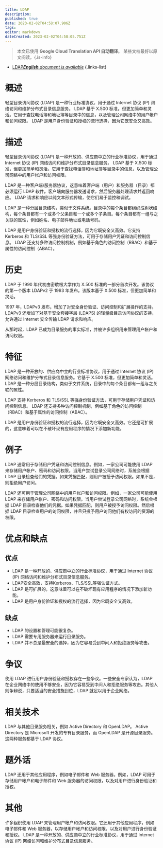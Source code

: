 ```yaml
---
title: LDAP
description: 
published: true
date: 2023-02-02T04:58:07.906Z
tags: 
editor: markdown
dateCreated: 2023-02-02T04:58:05.751Z
---
```


> 本文已使用 **Google Cloud Translation API 自动翻译**。
某些文档最好以原文阅读。{.is-info}



- [LDAP***English** document is available*](/en/Knowledge-base/Dictionary/ldap)
{.links-list}


# 概述
轻型目录访问协议 (LDAP) 是一种行业标准协议，用于通过 Internet 协议 (IP) 网络访问和维护分布式目录信息服务。 LDAP 基于 X.500 标准，但更加简单和灵活。它用于查找电话簿和地址簿等目录中的信息，以及管理公司网络中的用户帐户和访问权限。 LDAP 是用户身份验证和授权的流行选择，因为它既安全又高效。

# 描述
轻型目录访问协议 (LDAP) 是一种开放的、供应商中立的行业标准协议，用于通过 Internet 协议 (IP) 网络访问和维护分布式目录信息服务。 LDAP 基于 X.500 标准，但更加简单和灵活。它用于查找电话簿和地址簿等目录中的信息，以及管理公司网络中的用户帐户和访问权限。

LDAP 是一种客户端/服务器协议，这意味着客户端（用户）和服务器（目录）都必须运行 LDAP 软件。客户端向服务器发送请求，然后服务器处理请求并返回响应。 LDAP 请求和响应以纯文本形式传输，使它们易于监控和调试。

LDAP 是一种分层目录结构，类似于文件系统。目录中的每个条目都组织成树状结构，每个条目都有一个或多个父条目和一个或多个子条目。每个条目都有一组与之关联的属性，例如姓名、电子邮件地址或电话号码。

LDAP 是用户身份验证和授权的流行选择，因为它既安全又高效。它支持 Kerberos 和 TLS/SSL 等强身份验证方法，可用于存储用户凭证和访问控制信息。 LDAP 还支持多种访问控制机制，例如基于角色的访问控制（RBAC）和基于属性的访问控制（ABAC）。

# 历史
LDAP 于 1990 年代初由密歇根大学作为 X.500 标准的一部分首次开发。该协议的第一个版本 LDAPv2 于 1993 年发布。该版本基于 X.500 标准，但更加简单和灵活。

1997 年，LDAPv3 发布，增加了对安全身份验证、访问控制和扩展操作的支持。 LDAPv3 还增加了对基于安全套接字层 (LDAPS) 的轻量级目录访问协议的支持，允许通过 Internet 安全传输 LDAP 请求和响应。

从那时起，LDAP 已成为目录服务的事实标准，并被许多组织用来管理用户帐户和访问权限。

# 特征
LDAP 是一种开放的、供应商中立的行业标准协议，用于通过 Internet 协议 (IP) 网络访问和维护分布式目录信息服务。它基于 X.500 标准，但更加简单和灵活。 LDAP 是一种分层目录结构，类似于文件系统，目录中的每个条目都有一组与之关联的属性。

LDAP 支持 Kerberos 和 TLS/SSL 等强身份验证方法，可用于存储用户凭证和访问控制信息。 LDAP 还支持多种访问控制机制，例如基于角色的访问控制（RBAC）和基于属性的访问控制（ABAC）。

LDAP 是用户身份验证和授权的流行选择，因为它既安全又高效。它还是可扩展的，这意味着可以在不破坏现有应用程序的情况下添加新功能。

# 例子
LDAP 通常用于存储用户凭证和访问控制信息。例如，一家公司可能使用 LDAP 来存储用户帐户、密码和访问权限。当用户尝试登录公司网络时，系统会根据 LDAP 目录检查他们的凭据。如果凭据匹配，则用户被授予访问权限。如果不是，则拒绝用户访问。

LDAP 还可用于管理公司网络中的用户帐户和访问权限。例如，一家公司可能使用 LDAP 来存储用户帐户、密码和访问权限。当用户尝试登录公司网络时，系统会根据 LDAP 目录检查他们的凭据。如果凭据匹配，则用户被授予访问权限。然后根据 LDAP 目录检查用户的访问权限，并且只授予用户访问他们有权访问的资源的权限。

# 优点和缺点

## 优点
- LDAP 是一种开放的、供应商中立的行业标准协议，用于通过 Internet 协议 (IP) 网络访问和维护分布式目录信息服务。
- LDAP安全高效，支持Kerberos、TLS/SSL等强认证方式。
- LDAP 是可扩展的，这意味着可以在不破坏现有应用程序的情况下添加新功能。
- LDAP 是用户身份验证和授权的流行选择，因为它既安全又高效。

## 缺点
- LDAP 的设置和管理可能很复杂。
- LDAP 需要专用服务器来运行目录服务。
- LDAP 并不总是最安全的选择，因为它容易受到中间人和拒绝服务等攻击。

# 争议

使用 LDAP 进行用户身份验证和授权存在一些争议。一些安全专家认为，LDAP 在企业网络中的使用不够安全，因为它容易受到中间人和拒绝服务等攻击。其他人则争辩说，只要适当的安全措施到位，LDAP 就足以用于企业网络。

# 相关技术

LDAP 与其他目录服务相关，例如 Active Directory 和 OpenLDAP。 Active Directory 是 Microsoft 开发的专有目录服务，而 OpenLDAP 是开源目录服务。这两种服务都基于 LDAP 协议。

# 题外话

LDAP 还用于其他应用程序，例如电子邮件和 Web 服务器。例如，LDAP 可用于存储用户帐户和电子邮件和 Web 服务器的访问权限，以及对用户进行身份验证和授权。

# 其他

许多组织使用 LDAP 来管理用户帐户和访问权限。它还用于其他应用程序，例如电子邮件和 Web 服务器，以存储用户帐户和访问权限，以及对用户进行身份验证和授权。 LDAP 是一种开放的、供应商中立的行业标准协议，用于通过 Internet 协议 (IP) 网络访问和维护分布式目录信息服务。